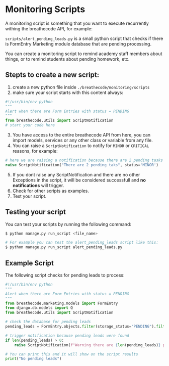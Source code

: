 # Monitoring Scripts

A monitoring script is something that you want to execute recurrently withing the breathecode API, for example:

`scripts/alert_pending_leads.py` is a small python script that checks if there is FormEntry Marketing module database that are pending processing.

You can create a monitoring script to remind academy staff members about things, or to remind students about pending homework, etc.

## Stepts to create a new script:

1. create a new python file inside `./breathecode/monitoring/scripts`
2. make sure your script starts with this content always:

```py
#!/usr/bin/env python
"""
Alert when there are Form Entries with status = PENDING
"""
from breathecode.utils import ScriptNotification
# start your code here
```

3. You have access to the entire breathecode API from here, you can import models, services or any other class or variable from any file.
4. You can raise a `ScriptNotification` to notify for `MINOR` or `CRITICAL` reasons, for example:

```py
# here we are raising a notification because there are 2 pending tasks
raise ScriptNotification("There are 2 pending taks", status='MINOR')
```
5. If you dont raise any ScriptNotification and there are no other Exceptions in the script, it will be considered successfull and **no notifications** will trigger.
6. Check for other scripts as examples.
7. Test your script.

## Testing your script

You can test your scripts by running the following command:

```bash
$ python manage.py run_script <file_name>

# For example you can test the alert_pending_leads script like this:
$ python manage.py run_script alert_pending_leads.py
```

## Example Script

The following script checks for pending leads to process:

```py
#!/usr/bin/env python
"""
Alert when there are Form Entries with status = PENDING
"""
from breathecode.marketing.models import FormEntry
from django.db.models import Q
from breathecode.utils import ScriptNotification

# check the database for pending leads
pending_leads = FormEntry.objects.filter(storage_status="PENDING").filter(Q(academy__id=academy.id) | Q(location=academy.slug))

# trigger notification because pending leads were found
if len(pending_leads) > 0:
    raise ScriptNotification(f"Warning there are {len(pending_leads)} pending form entries", status='MINOR')

# You can print this and it will show on the script results
print("No pending leads")
```